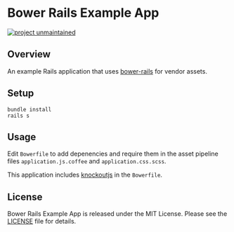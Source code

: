 # Bower Rails Example App

[![project unmaintained](https://img.shields.io/badge/project-unmaintained-red.svg)](https://img.shields.io/badge/project-unmaintained-red.svg)

Overview
--------

An example Rails application that uses [bower-rails](https://github.com/42dev/bower-rails) for vendor assets.

Setup
-----

```
bundle install
rails s
```

Usage
-----

Edit `Bowerfile` to add depenencies and require them in the asset pipeline files `application.js.coffee` and `application.css.scss`.

This application includes [knockoutjs](https://github.com/knockout/knockout) in the `Bowerfile`.

License
-------

Bower Rails Example App is released under the MIT License. Please see the [LICENSE](/LICENSE) file for details.
